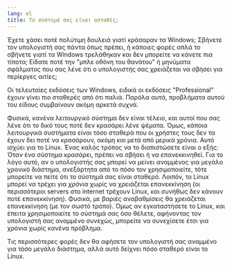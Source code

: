 ```yaml
---
lang: el
title: Το σύστημά σας είναι ασταθές;
---
```


Έχετε χάσει ποτέ πολύτιμη δουλειά γιατί κράσαραν τα Windows; Σβήνετε τον
υπολογιστή σας πάντα όπως πρέπει, ή κάποιες φορές απλά το σβήνετε γιατί τα 
Windows τρελάθηκαν και δεν μπορείτε να κάνετε πια τίποτα; Είδατε ποτέ την
"μπλε οθόνη του θανάτου" ή μηνύματα σφάλματος που σας λένε ότι ο υπολογιστής
σας χρειάζεται να σβήσει για περίεργες αιτίες;

Οι τελευταίες εκδόσεις των Windows, ειδικά οι εκδόσεις "Professional" έχουν
γίνει πιο σταθερές από ότι παλιά. Παρόλα αυτά, προβλήματα αυτού του είδους 
συμβαίνουν ακόμη αρκετά συχνά.

Φυσικά, κανένα λειτουργικό σύστημα δεν είναι τέλειο, και αυτοί που σας λένε 
ότι το δικό τους ποτέ δεν κρασάρει λένε ψέματα. Όμως, κάποια λειτουργικά 
συστήματα είναι τόσο σταθερά που οι χρήστες τους δεν τα έχουν δει ποτέ να κρασάρουν,
ακόμη και μετά από μερικά χρόνια. Αυτό ισχύει για το Linux. Ένας καλός τρόπος να το
διαπιστώσετε είναι ο εξής: Όταν ένα σύστημα κρασάρει, πρέπει να σβήσει ή να επανεκκινηθεί.
Για το λόγο αυτό, αν ο υπολογιστής σας μπορεί να μείνει αναμμένος για μεγάλο χρονικό
διάστημα, ανεξάρτητα από το πόσο τον χρησιμοποιείτε, τότε μπορείτε να πείτε ότι
το σύστημά σας είναι σταθερό. Λοιπόν, το Linux μπορεί να τρέχει για <i>χρόνια</i>
χωρίς να χρειάζεται επανεκκίνηση (οι περισσότεροι servers στο internet τρέχουν Linux, 
και συνήθως δεν κάνουν ποτέ επανεκκίνηση). Φυσικά, με βαριές αναβαθμίσεις θα
χρειάζεται επανεκκίνηση (με τον σωστό τρόπο). Όμως αν εγκαταστήσετε το Linux, 
και έπειτα χρησιμοποιείτε το σύστημά σας όσο θέλετε, αφήνοντας τον υπολογιστή σας
αναμμένο συνεχώς, μπορείτε να συνεχίσετε έτσι για χρόνια χωρίς κανένα πρόβλημα.

Τις περισσότερες φορές δεν θα αφήσετε τον υπολογιστή σας αναμμένο για τόσο μεγάλο
διάστημα, αλλά αυτό δείχνει πόσο σταθερό είναι το Linux.




